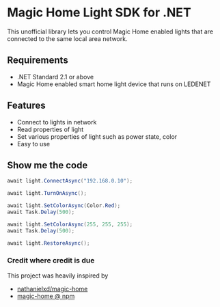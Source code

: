 # Magic Home Light SDK for .NET
This unofficial library lets you control Magic Home enabled lights that are connected to the same local area network.

## Requirements
- .NET Standard 2.1 or above
- Magic Home enabled smart home light device that runs on LEDENET

## Features
- Connect to lights in network
- Read properties of light
- Set various properties of light such as power state, color
- Easy to use

## Show me the code
```cs
await light.ConnectAsync("192.168.0.10");

await light.TurnOnAsync();

await light.SetColorAsync(Color.Red);
await Task.Delay(500);

await light.SetColorAsync(255, 255, 255);
await Task.Delay(500);

await light.RestoreAsync();
```

### Credit where credit is due
This project was heavily inspired by
- [nathanielxd/magic-home](https://github.com/nathanielxd/magic-home)
- [magic-home @ npm](https://www.npmjs.com/package/magic-home)
